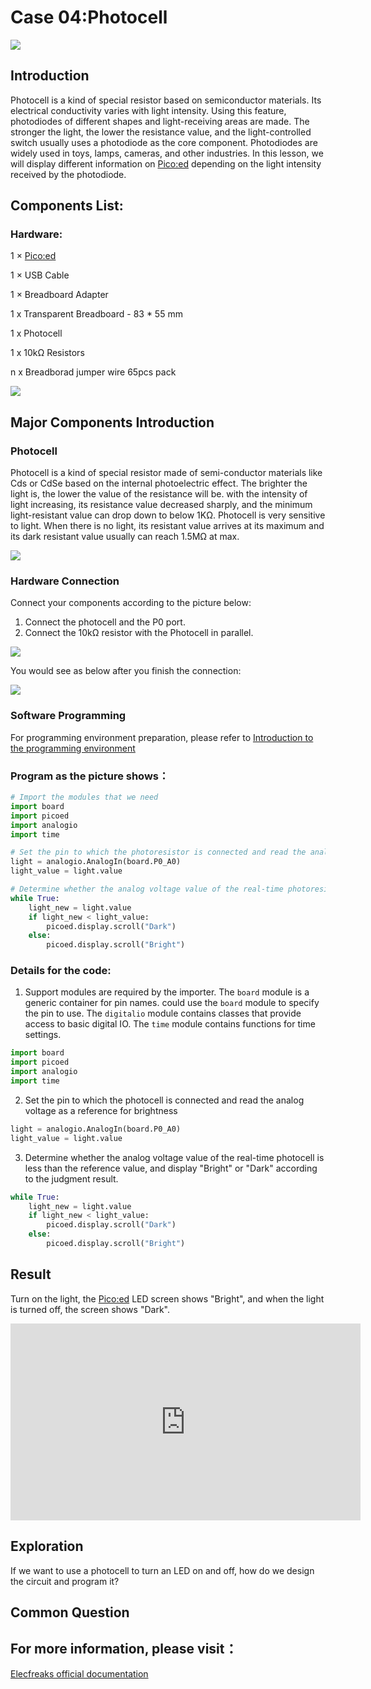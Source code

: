 # Case 04:Photocell

![](./images/case0401.png)

## Introduction

Photocell is a kind of special resistor based on semiconductor materials. Its electrical conductivity varies with light intensity. Using this feature, photodiodes of different shapes and light-receiving areas are made. The stronger the light, the lower the resistance value, and the light-controlled switch usually uses a photodiode as the core component. Photodiodes are widely used in toys, lamps, cameras, and other industries. In this lesson, we will display different information on [Pico:ed](https://www.elecfreaks.com/elecfreaks-pico-ed-v2.html) depending on the light intensity received by the photodiode.

## Components List:

### Hardware:

1 × [Pico:ed](https://www.elecfreaks.com/elecfreaks-pico-ed-v2.html)

1 × USB Cable

1 × Breadboard Adapter

1 x Transparent Breadboard - 83 * 55 mm

1 x Photocell

1 x 10kΩ Resistors

n x Breadborad jumper wire 65pcs pack


![](./images/starter-kit01.png)

## Major Components Introduction

### Photocell

Photocell is a kind of special resistor made of semi-conductor materials like Cds or CdSe based on the internal photoelectric effect. The brighter the light is, the lower the value of the resistance will be. with the intensity of light increasing, its resistance value decreased sharply, and the minimum light-resistant value can drop down to below 1KΩ. Photocell is very sensitive to light. When there is no light, its resistant value arrives at its maximum and its dark resistant value usually can reach 1.5MΩ at max.

![](./images/case0403.png)

### Hardware Connection

Connect your components according to the picture below:

1. Connect the photocell and the P0 port.
1. Connect the 10kΩ resistor with the Photocell in parallel.

![](./images/case04.png)

You would see as below after you finish the connection:

![](./images/guangmin.png)

### Software Programming

For programming environment preparation, please refer to [Introduction to the programming environment](https://www.yuque.com/elecfreaks-learn/picoed/er7nuh)
### Program as the picture shows：
```python
# Import the modules that we need
import board
import picoed
import analogio
import time

# Set the pin to which the photoresistor is connected and read the analog voltage as a reference for brightness
light = analogio.AnalogIn(board.P0_A0)
light_value = light.value

# Determine whether the analog voltage value of the real-time photoresistor is less than the reference value, and display different effects according to the judgment result
while True:
    light_new = light.value
    if light_new < light_value:
        picoed.display.scroll("Dark")
    else:
        picoed.display.scroll("Bright")
```
### Details for the code:

1. Support modules are required by the importer. The `board` module is a generic container for pin names. could use the `board` module to specify the pin to use. The `digitalio` module contains classes that provide access to basic digital IO. The `time` module contains functions for time settings.
```python
import board
import picoed
import analogio
import time
```

2. Set the pin to which the photocell is connected and read the analog voltage as a reference for brightness
```python
light = analogio.AnalogIn(board.P0_A0)
light_value = light.value
```

3. Determine whether the analog voltage value of the real-time photocell is less than the reference value, and display "Bright" or "Dark" according to the judgment result.
```python
while True:
    light_new = light.value
    if light_new < light_value:
        picoed.display.scroll("Dark")
    else:
        picoed.display.scroll("Bright")
```
## Result

Turn on the light, the [Pico:ed](https://www.elecfreaks.com/elecfreaks-pico-ed-v2.html) LED screen shows "Bright", and when the light is turned off, the screen shows "Dark".

<iframe width="560" height="315" src="https://www.youtube.com/embed/8Jx6ZFixSBc" title="YouTube video player" frameborder="0" allow="accelerometer; autoplay; clipboard-write; encrypted-media; gyroscope; picture-in-picture" allowfullscreen></iframe>

## Exploration
If we want to use a photocell to turn an LED on and off, how do we design the circuit and program it?
## Common Question
## For more information, please visit：
[Elecfreaks official documentation](https://www.elecfreaks.com/learn-en/)
